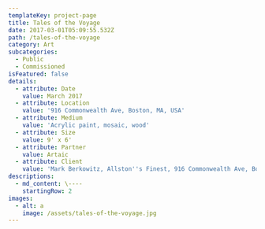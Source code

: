 ```yaml
---
templateKey: project-page
title: Tales of the Voyage
date: 2017-03-01T05:09:55.532Z
path: /tales-of-the-voyage
category: Art
subcategories:
  - Public
  - Commissioned
isFeatured: false
details:
  - attribute: Date
    value: March 2017
  - attribute: Location
    value: '916 Commonwealth Ave, Boston, MA, USA'
  - attribute: Medium
    value: 'Acrylic paint, mosaic, wood'
  - attribute: Size
    value: 9' x 6'
  - attribute: Partner
    value: Artaic
  - attribute: Client
    value: 'Mark Berkowitz, Allston''s Finest, 916 Commonwealth Ave, Boston, MA, USA'
descriptions:
  - md_content: \----
    startingRow: 2
images:
  - alt: a
    image: /assets/tales-of-the-voyage.jpg
---
```


